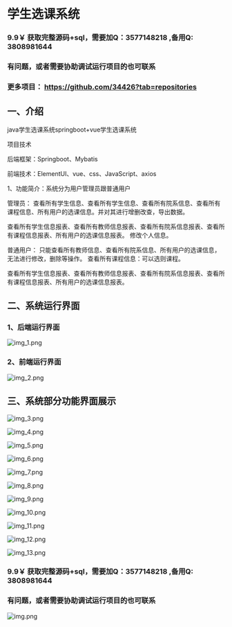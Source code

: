 # 学生选课系统


### 9.9￥ 获取完整源码+sql，需要加Q：3577148218 ,备用Q: 3808981644
### 有问题，或者需要协助调试运行项目的也可联系
### 更多项目： https://github.com/34426?tab=repositories


## 一、介绍

java学生选课系统springboot+vue学生选课系统

项目技术

后端框架：Springboot、Mybatis

前端技术：ElementUI、vue、css、JavaScript、axios


1、功能简介：系统分为用户管理员跟普通用户

管理员：   查看所有学生信息、查看所有学生信息、查看所有院系信息、查看所有课程信息、所有用户的选课信息。并对其进行增删改查，导出数据。

查看所有学生信息报表、查看所有教师信息报表、查看所有院系信息报表、查看所有课程信息报表、所有用户的选课信息报表。
修改个人信息。

普通用户： 只能查看所有教师信息、查看所有院系信息、所有用户的选课信息，无法进行修改，删除等操作。
查看所有课程信息：可以选则课程。

查看所有学生信息报表、查看所有教师信息报表、查看所有院系信息报表、查看所有课程信息报表、所有用户的选课信息报表。

## 二、系统运行界面

### 1、后端运行界面

![img_1.png](imgs/img_1.png)

### 2、前端运行界面

![img_2.png](imgs/img_2.png)

## 三、系统部分功能界面展示

![img_3.png](imgs/img_3.png)

![img_4.png](imgs/img_4.png)

![img_5.png](imgs/img_5.png)

![img_6.png](imgs/img_6.png)

![img_7.png](imgs/img_7.png)

![img_8.png](imgs/img_8.png)

![img_9.png](imgs/img_9.png)

![img_10.png](imgs/img_10.png)

![img_11.png](imgs/img_11.png)

![img_12.png](imgs/img_12.png)

![img_13.png](imgs/img_13.png)

### 9.9￥ 获取完整源码+sql，需要加Q：3577148218 ,备用Q: 3808981644
### 有问题，或者需要协助调试运行项目的也可联系

![img.png](img.png)





